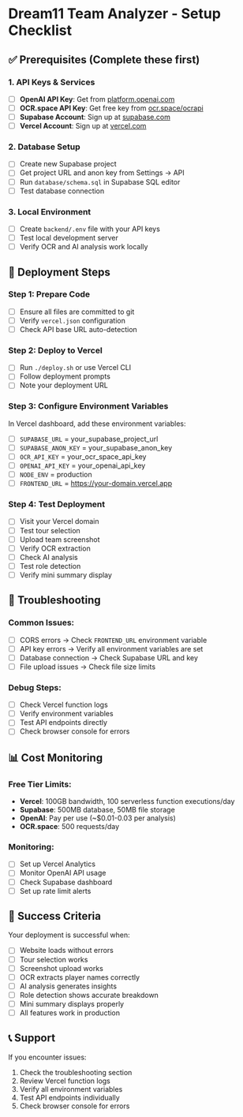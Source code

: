 # Dream11 Team Analyzer - Setup Checklist

## ✅ Prerequisites (Complete these first)

### 1. API Keys & Services
- [ ] **OpenAI API Key**: Get from [platform.openai.com](https://platform.openai.com/api-keys)
- [ ] **OCR.space API Key**: Get free key from [ocr.space/ocrapi](https://ocr.space/ocrapi)
- [ ] **Supabase Account**: Sign up at [supabase.com](https://supabase.com)
- [ ] **Vercel Account**: Sign up at [vercel.com](https://vercel.com)

### 2. Database Setup
- [ ] Create new Supabase project
- [ ] Get project URL and anon key from Settings → API
- [ ] Run `database/schema.sql` in Supabase SQL editor
- [ ] Test database connection

### 3. Local Environment
- [ ] Create `backend/.env` file with your API keys
- [ ] Test local development server
- [ ] Verify OCR and AI analysis work locally

## 🚀 Deployment Steps

### Step 1: Prepare Code
- [ ] Ensure all files are committed to git
- [ ] Verify `vercel.json` configuration
- [ ] Check API base URL auto-detection

### Step 2: Deploy to Vercel
- [ ] Run `./deploy.sh` or use Vercel CLI
- [ ] Follow deployment prompts
- [ ] Note your deployment URL

### Step 3: Configure Environment Variables
In Vercel dashboard, add these environment variables:
- [ ] `SUPABASE_URL` = your_supabase_project_url
- [ ] `SUPABASE_ANON_KEY` = your_supabase_anon_key
- [ ] `OCR_API_KEY` = your_ocr_space_api_key
- [ ] `OPENAI_API_KEY` = your_openai_api_key
- [ ] `NODE_ENV` = production
- [ ] `FRONTEND_URL` = https://your-domain.vercel.app

### Step 4: Test Deployment
- [ ] Visit your Vercel domain
- [ ] Test tour selection
- [ ] Upload team screenshot
- [ ] Verify OCR extraction
- [ ] Check AI analysis
- [ ] Test role detection
- [ ] Verify mini summary display

## 🔧 Troubleshooting

### Common Issues:
- [ ] CORS errors → Check `FRONTEND_URL` environment variable
- [ ] API key errors → Verify all environment variables are set
- [ ] Database connection → Check Supabase URL and key
- [ ] File upload issues → Check file size limits

### Debug Steps:
- [ ] Check Vercel function logs
- [ ] Verify environment variables
- [ ] Test API endpoints directly
- [ ] Check browser console for errors

## 📊 Cost Monitoring

### Free Tier Limits:
- **Vercel**: 100GB bandwidth, 100 serverless function executions/day
- **Supabase**: 500MB database, 50MB file storage
- **OpenAI**: Pay per use (~$0.01-0.03 per analysis)
- **OCR.space**: 500 requests/day

### Monitoring:
- [ ] Set up Vercel Analytics
- [ ] Monitor OpenAI API usage
- [ ] Check Supabase dashboard
- [ ] Set up rate limit alerts

## 🎯 Success Criteria

Your deployment is successful when:
- [ ] Website loads without errors
- [ ] Tour selection works
- [ ] Screenshot upload works
- [ ] OCR extracts player names correctly
- [ ] AI analysis generates insights
- [ ] Role detection shows accurate breakdown
- [ ] Mini summary displays properly
- [ ] All features work in production

## 📞 Support

If you encounter issues:
1. Check the troubleshooting section
2. Review Vercel function logs
3. Verify all environment variables
4. Test API endpoints individually
5. Check browser console for errors 